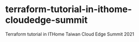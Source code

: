 # terraform-tutorial-in-ithome-cloudedge-summit
Terraform tutorial in ITHome Taiwan Cloud Edge Summit 2021
